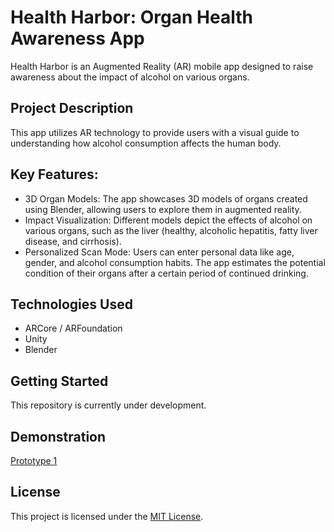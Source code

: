 # Health Harbor: Organ Health Awareness App
Health Harbor is an Augmented Reality (AR) mobile app designed to raise awareness about the impact of alcohol on various organs.

## Project Description
This app utilizes AR technology to provide users with a visual guide to understanding how alcohol consumption affects the human body.

## Key Features:

- 3D Organ Models: The app showcases 3D models of organs created using Blender, allowing users to explore them in augmented reality.
- Impact Visualization: Different models depict the effects of alcohol on various organs, such as the liver (healthy, alcoholic hepatitis, fatty liver disease, and cirrhosis).
- Personalized Scan Mode: Users can enter personal data like age, gender, and alcohol consumption habits. The app estimates the potential condition of their organs after a certain period of continued drinking.
  
## Technologies Used
- ARCore / ARFoundation
- Unity
- Blender

## Getting Started
This repository is currently under development.

## Demonstration
[Prototype 1](https://drive.google.com/drive/folders/108UH74vj3_pRrwTnWDGTwkIHQ6TKgYV_)

## License
This project is licensed under the [MIT License](https://github.com/31Sanskrati/Health-Harbor-AR-app/blob/main/LICENSE).
